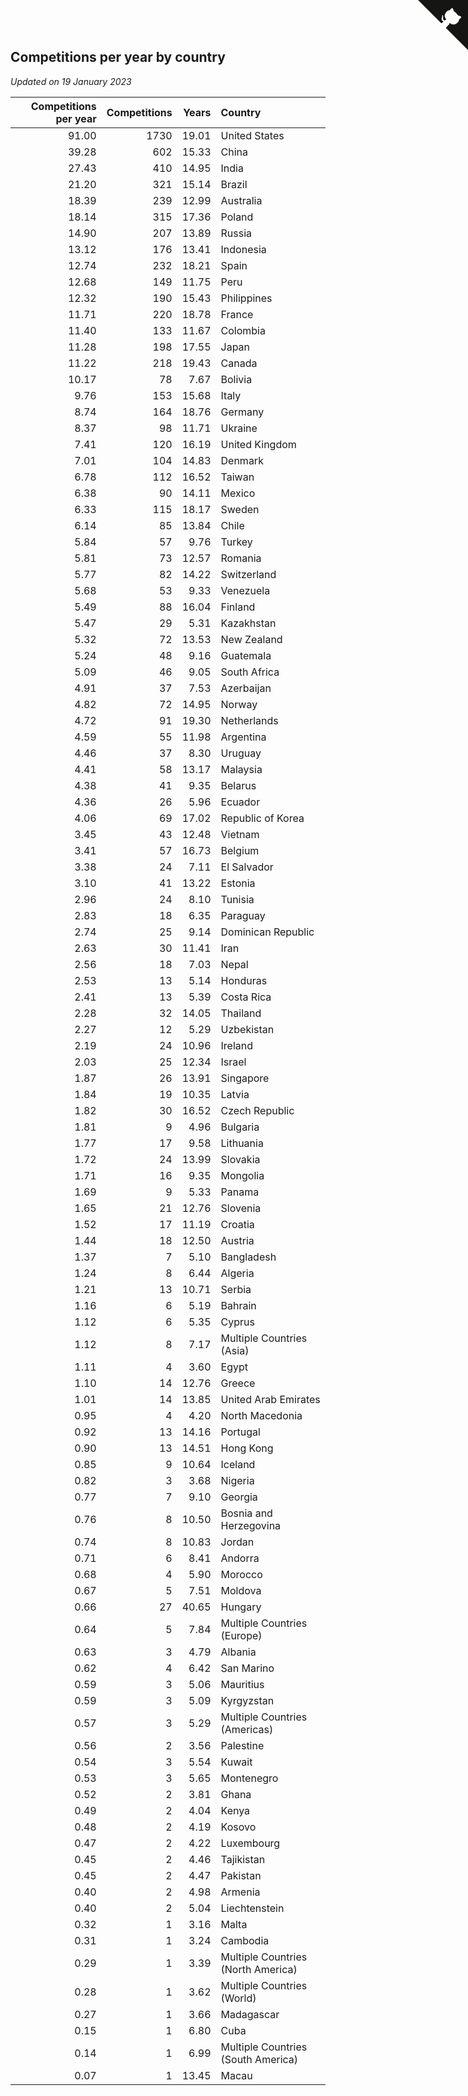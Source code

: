 ## Competitions per year by country

*Updated on 19 January 2023*

| Competitions per year | Competitions | Years | Country |
| ---: | ---: | ---: | :--- |
| 91.00 | 1730 | 19.01 | United States |
| 39.28 | 602 | 15.33 | China |
| 27.43 | 410 | 14.95 | India |
| 21.20 | 321 | 15.14 | Brazil |
| 18.39 | 239 | 12.99 | Australia |
| 18.14 | 315 | 17.36 | Poland |
| 14.90 | 207 | 13.89 | Russia |
| 13.12 | 176 | 13.41 | Indonesia |
| 12.74 | 232 | 18.21 | Spain |
| 12.68 | 149 | 11.75 | Peru |
| 12.32 | 190 | 15.43 | Philippines |
| 11.71 | 220 | 18.78 | France |
| 11.40 | 133 | 11.67 | Colombia |
| 11.28 | 198 | 17.55 | Japan |
| 11.22 | 218 | 19.43 | Canada |
| 10.17 | 78 | 7.67 | Bolivia |
| 9.76 | 153 | 15.68 | Italy |
| 8.74 | 164 | 18.76 | Germany |
| 8.37 | 98 | 11.71 | Ukraine |
| 7.41 | 120 | 16.19 | United Kingdom |
| 7.01 | 104 | 14.83 | Denmark |
| 6.78 | 112 | 16.52 | Taiwan |
| 6.38 | 90 | 14.11 | Mexico |
| 6.33 | 115 | 18.17 | Sweden |
| 6.14 | 85 | 13.84 | Chile |
| 5.84 | 57 | 9.76 | Turkey |
| 5.81 | 73 | 12.57 | Romania |
| 5.77 | 82 | 14.22 | Switzerland |
| 5.68 | 53 | 9.33 | Venezuela |
| 5.49 | 88 | 16.04 | Finland |
| 5.47 | 29 | 5.31 | Kazakhstan |
| 5.32 | 72 | 13.53 | New Zealand |
| 5.24 | 48 | 9.16 | Guatemala |
| 5.09 | 46 | 9.05 | South Africa |
| 4.91 | 37 | 7.53 | Azerbaijan |
| 4.82 | 72 | 14.95 | Norway |
| 4.72 | 91 | 19.30 | Netherlands |
| 4.59 | 55 | 11.98 | Argentina |
| 4.46 | 37 | 8.30 | Uruguay |
| 4.41 | 58 | 13.17 | Malaysia |
| 4.38 | 41 | 9.35 | Belarus |
| 4.36 | 26 | 5.96 | Ecuador |
| 4.06 | 69 | 17.02 | Republic of Korea |
| 3.45 | 43 | 12.48 | Vietnam |
| 3.41 | 57 | 16.73 | Belgium |
| 3.38 | 24 | 7.11 | El Salvador |
| 3.10 | 41 | 13.22 | Estonia |
| 2.96 | 24 | 8.10 | Tunisia |
| 2.83 | 18 | 6.35 | Paraguay |
| 2.74 | 25 | 9.14 | Dominican Republic |
| 2.63 | 30 | 11.41 | Iran |
| 2.56 | 18 | 7.03 | Nepal |
| 2.53 | 13 | 5.14 | Honduras |
| 2.41 | 13 | 5.39 | Costa Rica |
| 2.28 | 32 | 14.05 | Thailand |
| 2.27 | 12 | 5.29 | Uzbekistan |
| 2.19 | 24 | 10.96 | Ireland |
| 2.03 | 25 | 12.34 | Israel |
| 1.87 | 26 | 13.91 | Singapore |
| 1.84 | 19 | 10.35 | Latvia |
| 1.82 | 30 | 16.52 | Czech Republic |
| 1.81 | 9 | 4.96 | Bulgaria |
| 1.77 | 17 | 9.58 | Lithuania |
| 1.72 | 24 | 13.99 | Slovakia |
| 1.71 | 16 | 9.35 | Mongolia |
| 1.69 | 9 | 5.33 | Panama |
| 1.65 | 21 | 12.76 | Slovenia |
| 1.52 | 17 | 11.19 | Croatia |
| 1.44 | 18 | 12.50 | Austria |
| 1.37 | 7 | 5.10 | Bangladesh |
| 1.24 | 8 | 6.44 | Algeria |
| 1.21 | 13 | 10.71 | Serbia |
| 1.16 | 6 | 5.19 | Bahrain |
| 1.12 | 6 | 5.35 | Cyprus |
| 1.12 | 8 | 7.17 | Multiple Countries (Asia) |
| 1.11 | 4 | 3.60 | Egypt |
| 1.10 | 14 | 12.76 | Greece |
| 1.01 | 14 | 13.85 | United Arab Emirates |
| 0.95 | 4 | 4.20 | North Macedonia |
| 0.92 | 13 | 14.16 | Portugal |
| 0.90 | 13 | 14.51 | Hong Kong |
| 0.85 | 9 | 10.64 | Iceland |
| 0.82 | 3 | 3.68 | Nigeria |
| 0.77 | 7 | 9.10 | Georgia |
| 0.76 | 8 | 10.50 | Bosnia and Herzegovina |
| 0.74 | 8 | 10.83 | Jordan |
| 0.71 | 6 | 8.41 | Andorra |
| 0.68 | 4 | 5.90 | Morocco |
| 0.67 | 5 | 7.51 | Moldova |
| 0.66 | 27 | 40.65 | Hungary |
| 0.64 | 5 | 7.84 | Multiple Countries (Europe) |
| 0.63 | 3 | 4.79 | Albania |
| 0.62 | 4 | 6.42 | San Marino |
| 0.59 | 3 | 5.06 | Mauritius |
| 0.59 | 3 | 5.09 | Kyrgyzstan |
| 0.57 | 3 | 5.29 | Multiple Countries (Americas) |
| 0.56 | 2 | 3.56 | Palestine |
| 0.54 | 3 | 5.54 | Kuwait |
| 0.53 | 3 | 5.65 | Montenegro |
| 0.52 | 2 | 3.81 | Ghana |
| 0.49 | 2 | 4.04 | Kenya |
| 0.48 | 2 | 4.19 | Kosovo |
| 0.47 | 2 | 4.22 | Luxembourg |
| 0.45 | 2 | 4.46 | Tajikistan |
| 0.45 | 2 | 4.47 | Pakistan |
| 0.40 | 2 | 4.98 | Armenia |
| 0.40 | 2 | 5.04 | Liechtenstein |
| 0.32 | 1 | 3.16 | Malta |
| 0.31 | 1 | 3.24 | Cambodia |
| 0.29 | 1 | 3.39 | Multiple Countries (North America) |
| 0.28 | 1 | 3.62 | Multiple Countries (World) |
| 0.27 | 1 | 3.66 | Madagascar |
| 0.15 | 1 | 6.80 | Cuba |
| 0.14 | 1 | 6.99 | Multiple Countries (South America) |
| 0.07 | 1 | 13.45 | Macau |


<a href="https://github.com/jonatanklosko/wca_statistics" class="github-corner" aria-label="View source on Github"><svg width="80" height="80" viewBox="0 0 250 250" style="fill:#151513; color:#fff; position: absolute; top: 0; border: 0; right: 0;" aria-hidden="true"><path d="M0,0 L115,115 L130,115 L142,142 L250,250 L250,0 Z"></path><path d="M128.3,109.0 C113.8,99.7 119.0,89.6 119.0,89.6 C122.0,82.7 120.5,78.6 120.5,78.6 C119.2,72.0 123.4,76.3 123.4,76.3 C127.3,80.9 125.5,87.3 125.5,87.3 C122.9,97.6 130.6,101.9 134.4,103.2" fill="currentColor" style="transform-origin: 130px 106px;" class="octo-arm"></path><path d="M115.0,115.0 C114.9,115.1 118.7,116.5 119.8,115.4 L133.7,101.6 C136.9,99.2 139.9,98.4 142.2,98.6 C133.8,88.0 127.5,74.4 143.8,58.0 C148.5,53.4 154.0,51.2 159.7,51.0 C160.3,49.4 163.2,43.6 171.4,40.1 C171.4,40.1 176.1,42.5 178.8,56.2 C183.1,58.6 187.2,61.8 190.9,65.4 C194.5,69.0 197.7,73.2 200.1,77.6 C213.8,80.2 216.3,84.9 216.3,84.9 C212.7,93.1 206.9,96.0 205.4,96.6 C205.1,102.4 203.0,107.8 198.3,112.5 C181.9,128.9 168.3,122.5 157.7,114.1 C157.9,116.9 156.7,120.9 152.7,124.9 L141.0,136.5 C139.8,137.7 141.6,141.9 141.8,141.8 Z" fill="currentColor" class="octo-body"></path></svg></a><style>.github-corner:hover .octo-arm{animation:octocat-wave 560ms ease-in-out}@keyframes octocat-wave{0%,100%{transform:rotate(0)}20%,60%{transform:rotate(-25deg)}40%,80%{transform:rotate(10deg)}}@media (max-width:500px){.github-corner:hover .octo-arm{animation:none}.github-corner .octo-arm{animation:octocat-wave 560ms ease-in-out}}</style>
